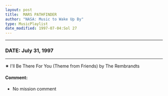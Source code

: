 ```yaml
---
layout: post
title:  MARS PATHFINDER
author: "NASA: Music to Wake Up By"
type: MusicPlaylist
date_modified: 1997-07-04:Sol 27
---
```


----
### DATE: July 31, 1997
----
✷ I'll Be There For You (Theme from Friends) by The Rembrandts

#### Comment:
* No mission comment
